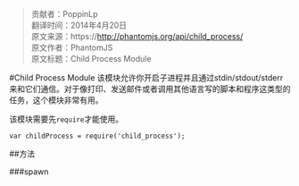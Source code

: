 > 贡献者：PoppinLp  
> 翻译时间：2014年4月20日  
> 原文来源：https://http://phantomjs.org/api/child_process/  
> 原文作者：PhantomJS  
> 原文标题：Child Process Module  

#Child Process Module
该模块允许你开启子进程并且通过stdin/stdout/stderr来和它们通信。对于像打印、发送邮件或者调用其他语言写的脚本和程序这类型的任务，这个模块非常有用。

该模块需要先`require`才能使用。

```
var childProcess = require('child_process');
```

##方法

###spawn
